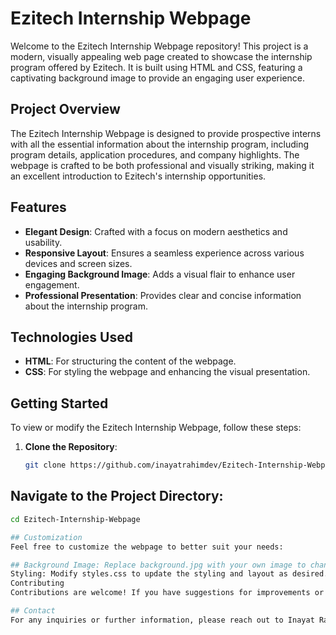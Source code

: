 # Ezitech Internship Webpage

Welcome to the Ezitech Internship Webpage repository! This project is a modern, visually appealing web page created to showcase the internship program offered by Ezitech. It is built using HTML and CSS, featuring a captivating background image to provide an engaging user experience.

## Project Overview

The Ezitech Internship Webpage is designed to provide prospective interns with all the essential information about the internship program, including program details, application procedures, and company highlights. The webpage is crafted to be both professional and visually striking, making it an excellent introduction to Ezitech's internship opportunities.

## Features

- **Elegant Design**: Crafted with a focus on modern aesthetics and usability.
- **Responsive Layout**: Ensures a seamless experience across various devices and screen sizes.
- **Engaging Background Image**: Adds a visual flair to enhance user engagement.
- **Professional Presentation**: Provides clear and concise information about the internship program.

## Technologies Used

- **HTML**: For structuring the content of the webpage.
- **CSS**: For styling the webpage and enhancing the visual presentation.

## Getting Started

To view or modify the Ezitech Internship Webpage, follow these steps:

1. **Clone the Repository**:
   ```bash
   git clone https://github.com/inayatrahimdev/Ezitech-Internship-Webpage.git
## Navigate to the Project Directory:

```bash
cd Ezitech-Internship-Webpage

## Customization
Feel free to customize the webpage to better suit your needs:

## Background Image: Replace background.jpg with your own image to change the visual theme.
Styling: Modify styles.css to update the styling and layout as desired.
Contributing
Contributions are welcome! If you have suggestions for improvements or have found a bug, please open an issue or submit a pull request.

## Contact
For any inquiries or further information, please reach out to Inayat Rahim.
